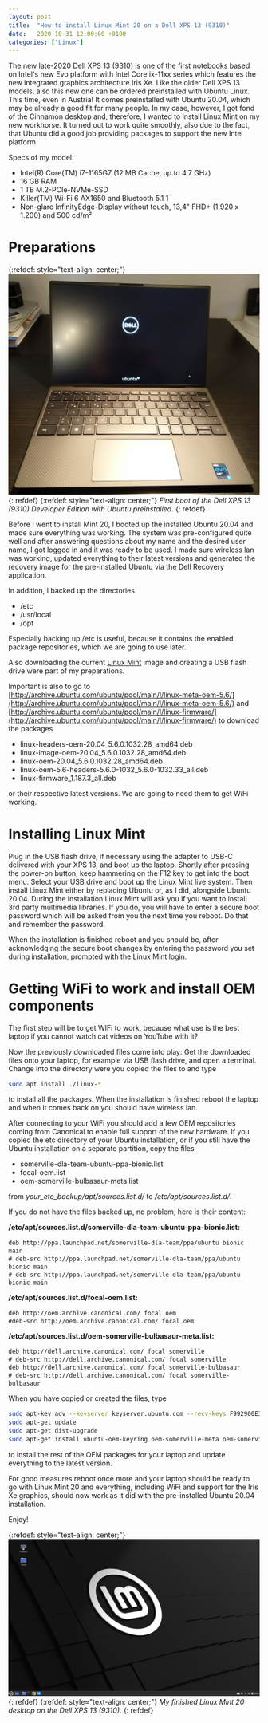 ```yaml
---
layout: post
title:  "How to install Linux Mint 20 on a Dell XPS 13 (9310)"
date:   2020-10-31 12:00:00 +0100
categories: ["Linux"]
---
```


The new late-2020 Dell XPS 13 (9310) is one of the first notebooks based on Intel's new Evo platform with Intel Core ix-11xx series which features the new integrated graphics architecture Iris Xe. Like the older Dell XPS 13 models, also this new one can be ordered preinstalled with Ubuntu Linux. This time, even in Austria! It comes preinstalled with Ubuntu 20.04, which may be already a good fit for many people. In my case, however, I got fond of the Cinnamon desktop and, therefore, I wanted to install Linux Mint on my new workhorse. It turned out to work quite smoothly, also due to the fact, that Ubuntu did a good job providing packages to support the new Intel platform.

Specs of my model:

- Intel(R) Core(TM) i7-1165G7 (12 MB Cache, up to 4,7 GHz)
- 16 GB RAM
- 1 TB M.2-PCIe-NVMe-SSD
- Killer(TM) Wi-Fi 6 AX1650 and Bluetooth 5.1 1
- Non-glare InfinityEdge-Display without touch, 13,4" FHD+ (1.920 x 1.200) and 500 cd/m²

# Preparations

{:refdef: style="text-align: center;"}
![](/assets/img/xps13/default_boot.jpg)
{: refdef}
{:refdef: style="text-align: center;"}
*First boot of the Dell XPS 13 (9310) Developer Edition with Ubuntu preinstalled.*
{: refdef}

Before I went to install Mint 20, I booted up the installed Ubuntu 20.04 and made sure everything was working. The system was pre-configured quite well and after answering questions about my name and the desired user name, I got logged in and it was ready to be used. I made sure wireless lan was working, updated everything to their latest versions and generated the recovery image for the pre-installed Ubuntu via the Dell Recovery application.

In addition, I backed up the directories
- /etc
- /usr/local
- /opt

Especially backing up /etc is useful, because it contains the enabled package repositories, which we are going to use later.

Also downloading the current [Linux Mint](https://linuxmint.com/) image and creating a USB flash drive were part of my preparations.

Important is also to go to
[http://archive.ubuntu.com/ubuntu/pool/main/l/linux-meta-oem-5.6/](http://archive.ubuntu.com/ubuntu/pool/main/l/linux-meta-oem-5.6/)
and
[http://archive.ubuntu.com/ubuntu/pool/main/l/linux-firmware/](http://archive.ubuntu.com/ubuntu/pool/main/l/linux-firmware/)
to download the packages

- linux-headers-oem-20.04_5.6.0.1032.28_amd64.deb
- linux-image-oem-20.04_5.6.0.1032.28_amd64.deb
- linux-oem-20.04_5.6.0.1032.28_amd64.deb
- linux-oem-5.6-headers-5.6.0-1032_5.6.0-1032.33_all.deb
- linux-firmware_1.187.3_all.deb

or their respective latest versions. We are going to need them to get WiFi working.

# Installing Linux Mint

Plug in the USB flash drive, if necessary using the adapter to USB-C delivered with your XPS 13, and boot up the laptop. Shortly after pressing the power-on button, keep hammering on the F12 key to get into the boot menu. Select your USB drive and boot up the Linux Mint live system. Then install Linux Mint either by replacing Ubuntu or, as I did, alongside Ubuntu 20.04. During the installation Linux Mint will ask you if you want to install 3rd party multimedia libraries. If you do, you will have to enter a secure boot password which will be asked from you the next time you reboot. Do that and remember the password.

When the installation is finished reboot and you should be, after acknowledging the secure boot changes by entering the password you set during installation, prompted with the Linux Mint login.

# Getting WiFi to work and install OEM components

The first step will be to get WIFi to work, because what use is the best laptop if you cannot watch cat videos on YouTube with it?

Now the previously downloaded files come into play: Get the downloaded files onto your laptop, for example via USB flash drive, and open a terminal. Change into the directory were you copied the files to and type
```bash
sudo apt install ./linux-*
```
to install all the packages. When the installation is finished reboot the laptop and when it comes back on you should have wireless lan.

After connecting to your WiFi you should add a few OEM repositories coming from Canonical to enable full support of the new hardware. If you copied the etc directory of your Ubuntu installation, or if you still have the Ubuntu installation on a separate partition, copy the files

- somerville-dla-team-ubuntu-ppa-bionic.list 
- focal-oem.list 
- oem-somerville-bulbasaur-meta.list 

from *_your_etc_backup_/apt/sources.list.d/* to */etc/apt/sources.list.d/*.

If you do not have the files backed up, no problem, here is their content:

**/etc/apt/sources.list.d/somerville-dla-team-ubuntu-ppa-bionic.list:**
 ```t
 deb http://ppa.launchpad.net/somerville-dla-team/ppa/ubuntu bionic main
 # deb-src http://ppa.launchpad.net/somerville-dla-team/ppa/ubuntu bionic main
 # deb-src http://ppa.launchpad.net/somerville-dla-team/ppa/ubuntu bionic main
 ```

**/etc/apt/sources.list.d/focal-oem.list:** 
 ```t
 deb http://oem.archive.canonical.com/ focal oem
 #deb-src http://oem.archive.canonical.com/ focal oem
 ```

**/etc/apt/sources.list.d/oem-somerville-bulbasaur-meta.list:** 
 ```t
 deb http://dell.archive.canonical.com/ focal somerville
 # deb-src http://dell.archive.canonical.com/ focal somerville
 deb http://dell.archive.canonical.com/ focal somerville-bulbasaur
 # deb-src http://dell.archive.canonical.com/ focal somerville-bulbasaur
 ```

When you have copied or created the files, type

```bash
sudo apt-key adv --keyserver keyserver.ubuntu.com --recv-keys F992900E3BBF9275 F9FDA6BED73CDC22 F9FDA6BED73CDC22 78BD65473CB3BD13
sudo apt-get update
sudo apt-get dist-upgrade
sudo apt-get install ubuntu-oem-keyring oem-somerville-meta oem-somerville-bulbasaur-meta
```

to install the rest of the OEM packages for your laptop and update everything to the latest version.

For good measures reboot once more and your laptop should be ready to go with Linux Mint 20 and everything, including WiFi and support for the Iris Xe graphics, should now work as it did with the pre-installed Ubuntu 20.04 installation.

Enjoy!

{:refdef: style="text-align: center;"}
![](/assets/img/xps13/linux_mint.png)
{: refdef}
{:refdef: style="text-align: center;"}
*My finished Linux Mint 20 desktop on the Dell XPS 13 (9310).*
{: refdef}
